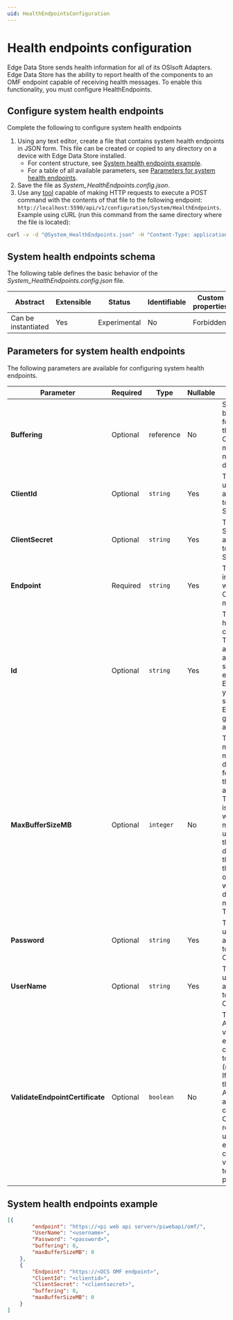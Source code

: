```yaml
---
uid: HealthEndpointsConfiguration
---
```


# Health endpoints configuration

Edge Data Store sends health information for all of its OSIsoft Adapters. Edge Data Store has the ability to report health of the components to an OMF endpoint capable of
receiving health messages. To enable this functionality, you must configure HealthEndpoints.

## Configure system health endpoints

Complete the following to configure system health endpoints

1. Using any text editor, create a file that contains system health endpoints in JSON form. This file can be created or copied to any directory on a device with Edge Data Store installed.
    - For content structure, see [System health endpoints example](#system-health-endpoints-example). 
    - For a table of all available parameters, see [Parameters for system health endpoints](#parameters-for-system-health-endpoints). 
2. Save the file as _System_HealthEndpoints.config.json_.
3. Use any [tool](xref:managementTools) capable of making HTTP requests to execute a POST command with the contents of that file to the following endpoint: `http://localhost:5590/api/v1/configuration/System/HealthEndpoints`.
Example using cURL (run this command from the same directory where the file is located):

```bash
curl -v -d "@System_HealthEndpoints.json" -H "Content-Type: application/json" http://localhost:5590/api/v1/configuration/System/HealthEndpoints
```

## System health endpoints schema

The following table defines the basic behavior of the _System_HealthEndpoints.config.json_ file.

| Abstract            | Extensible | Status       | Identifiable | Custom properties | Additional properties |
| ------------------- | ---------- | ------------ | ------------ | ----------------- | --------------------- | 
| Can be instantiated | Yes        | Experimental | No           | Forbidden         | Forbidden             | 

## Parameters for system health endpoints

The following parameters are available for configuring system health endpoints.

| Parameter                                                   | Required  | Type     | Nullable | Description                                   |
| ----------------------------------------------------------- | --------- | -------- | -------- | -------------------------------------------- |
| **Buffering**                                                   | Optional  | reference| No       | Sets the buffering type for messages to this endpoint. <br> Options are memory, disk, or none. The default is none. |
| **ClientId**                                                  | Optional  | `string` | Yes        | The Client ID used for authentication to OSIsoft Cloud Services. |
| **ClientSecret**                                                | Optional  | `string` | Yes      | The Client Secret used for authentication to OSIsoft Cloud Services. |
| **Endpoint**                                                    | Required  | `string` | Yes      | The URL of the ingress point which accepts OMF health messages.|
| **Id**                                                          | Optional  | `string` | Yes      | The ID of the health endpoint configuration. <br> The ID can be any alphanumeric string, for example Endpoint1. If you do not specify an ID, Edge Data Store generates one automatically.|
| **MaxBufferSizeMB**                                             | Optional  | `integer`| No       | The limit on the maximum megabytes of data to buffer for messages to this endpoint if an integer is >0. This parameter is useful if you want to limit memory or disk usage growth in the event of disconnection to the endpoint. If the buffer is full, old messages will be discarded for new messages. The default is 0. |
| **Password**                                                    | Optional  | `string` | Yes      | The password used for authentication to PI Web API OMF endpoint. |
| **UserName**                                                    | Optional  | `string` | Yes      | The user name used for authentication to PI Web API OMF endpoint. |
| **ValidateEndpointCertificate**                                 | Optional  | `boolean`| No       | The OSIsoft Adapter validates the endpoint certificate if set to true (recommended). If set to false, the OSIsoft Adapter accepts any endpoint certificate. OSIsoft strongly recommends using disabled endpoint certificate validation for testing purposes only. |

## System health endpoints example

```json
[{
        "endpoint": "https://<pi web api server>/piwebapi/omf/",
        "UserName": "<username>",
        "Password": "<password>",
        "buffering": 0,
        "maxBufferSizeMB": 0
    },
    {
        "Endpoint": "https://<OCS OMF endpoint>",
        "ClientId": "<clientid>",
        "ClientSecret": "<clientsecret>",
        "buffering": 0,
        "maxBufferSizeMB": 0
    }
]
```
